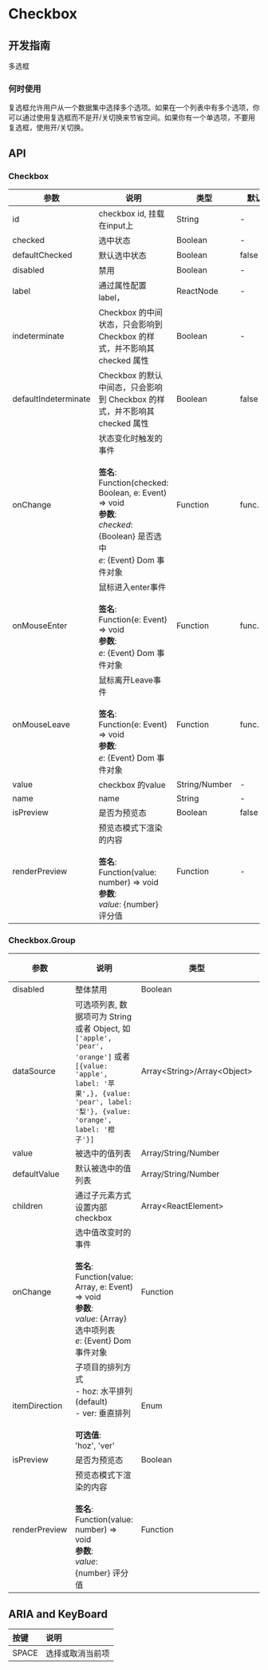 # Checkbox

## 开发指南

多选框

### 何时使用

复选框允许用户从一个数据集中选择多个选项。如果在一个列表中有多个选项，你可以通过使用复选框而不是开/关切换来节省空间。如果你有一个单选项，不要用复选框，使用开/关切换。

## API

### Checkbox

| 参数                   | 说明                                                                                                                                         | 类型            | 默认值       |
| -------------------- | ------------------------------------------------------------------------------------------------------------------------------------------ | ------------- | --------- |
| id                   | checkbox id, 挂载在input上                                                                                                                     | String        | -         |
| checked              | 选中状态                                                                                                                                       | Boolean       | -         |
| defaultChecked       | 默认选中状态                                                                                                                                     | Boolean       | false     |
| disabled             | 禁用                                                                                                                                         | Boolean       | -         |
| label                | 通过属性配置label，                                                                                                                               | ReactNode     | -         |
| indeterminate        | Checkbox 的中间状态，只会影响到 Checkbox 的样式，并不影响其 checked 属性                                                                                         | Boolean       | -         |
| defaultIndeterminate | Checkbox 的默认中间态，只会影响到 Checkbox 的样式，并不影响其 checked 属性                                                                                        | Boolean       | false     |
| onChange             | 状态变化时触发的事件<br/><br/>**签名**:<br/>Function(checked: Boolean, e: Event) => void<br/>**参数**:<br/>_checked_: {Boolean} 是否选中<br/>_e_: {Event} Dom 事件对象 | Function      | func.noop |
| onMouseEnter         | 鼠标进入enter事件<br/><br/>**签名**:<br/>Function(e: Event) => void<br/>**参数**:<br/>_e_: {Event} Dom 事件对象                                               | Function      | func.noop |
| onMouseLeave         | 鼠标离开Leave事件<br/><br/>**签名**:<br/>Function(e: Event) => void<br/>**参数**:<br/>_e_: {Event} Dom 事件对象                                               | Function      | func.noop |
| value                | checkbox 的value                                                                                                                            | String/Number | -         |
| name                 | name                                                                                                                                       | String        | -         |
| isPreview            | 是否为预览态                                                                                                                                     | Boolean       | false     |
| renderPreview        | 预览态模式下渲染的内容<br/><br/>**签名**:<br/>Function(value: number) => void<br/>**参数**:<br/>_value_: {number} 评分值                                          | Function      | -         |

### Checkbox.Group

| 参数            | 说明                                                                                                                                                                | 类型                                | 默认值      |
| ------------- | ----------------------------------------------------------------------------------------------------------------------------------------------------------------- | --------------------------------- | -------- |
| disabled      | 整体禁用                                                                                                                                                              | Boolean                           | -        |
| dataSource    | 可选项列表, 数据项可为 String 或者 Object, 如 `['apple', 'pear', 'orange']` 或者 `[{value: 'apple', label: '苹果',}, {value: 'pear', label: '梨'}, {value: 'orange', label: '橙子'}]` | Array&lt;String>/Array&lt;Object> | \[]      |
| value         | 被选中的值列表                                                                                                                                                           | Array/String/Number               | -        |
| defaultValue  | 默认被选中的值列表                                                                                                                                                         | Array/String/Number               | -        |
| children      | 通过子元素方式设置内部 checkbox                                                                                                                                              | Array&lt;ReactElement>            | -        |
| onChange      | 选中值改变时的事件<br/><br/>**签名**:<br/>Function(value: Array, e: Event) => void<br/>**参数**:<br/>_value_: {Array} 选中项列表<br/>_e_: {Event} Dom 事件对象                                | Function                          | () => {} |
| itemDirection | 子项目的排列方式<br/>- hoz: 水平排列 (default)<br/>- ver: 垂直排列<br/><br/>**可选值**:<br/>'hoz', 'ver'                                                                                  | Enum                              | 'hoz'    |
| isPreview     | 是否为预览态                                                                                                                                                            | Boolean                           | false    |
| renderPreview | 预览态模式下渲染的内容<br/><br/>**签名**:<br/>Function(value: number) => void<br/>**参数**:<br/>_value_: {number} 评分值                                                                 | Function                          | -        |

## ARIA and KeyBoard

| 按键    | 说明       |
| :---- | :------- |
| SPACE | 选择或取消当前项 |
